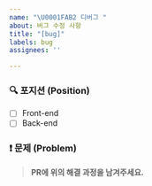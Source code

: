 ```yaml
---
name: "\U0001FAB2 디버그 "
about: 버그 수정 사항
title: "[bug]"
labels: bug
assignees: ''

---
```


### 🔍 포지션 (Position)
- [ ] Front-end  
- [ ] Back-end  

### ❗ 문제 (Problem)
> 

> **PR에 위의 해결 과정을 남겨주세요.**
